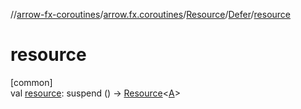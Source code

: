 //[arrow-fx-coroutines](../../../../index.md)/[arrow.fx.coroutines](../../index.md)/[Resource](../index.md)/[Defer](index.md)/[resource](resource.md)

# resource

[common]\
val [resource](resource.md): suspend () -&gt; [Resource](../index.md)&lt;[A](index.md)&gt;
